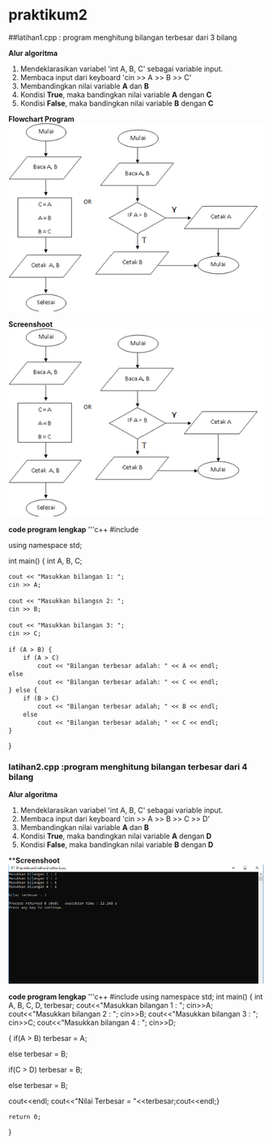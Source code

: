 # praktikum2


##latihan1.cpp : program menghitung bilangan terbesar dari 3 bilang

**Alur algoritma**
1. Mendeklarasikan variabel 'int A, B, C' sebagai variable input.
2. Membaca input dari keyboard 'cin >> A >> B >> C'
3. Membandingkan nilai variable **A** dan **B**
4. Kondisi **True**, maka bandingkan nilai variable **A** dengan **C**
5. Kondisi **False**, maka bandingkan nilai variable **B** dengan **C**

**Flowchart Program**
![Flowchart](https://raw.githubusercontent.com/mdidanraihanabdillah/praktikum2/master/flowchart%5B1%5D.png)

**Screenshoot**
![Screenshoot](https://raw.githubusercontent.com/mdidanraihanabdillah/praktikum2/master/flowchart%5B1%5D.png)

**code program lengkap**
'''c++
#include <iostream>

using namespace std;

int main() {
    int A, B, C;

    cout << "Masukkan bilangan 1: ";
    cin >> A;

    cout << "Masukkan bilangsn 2: ";
    cin >> B;

    cout << "Masukkan bilangan 3: ";
    cin >> C;

    if (A > B) {
        if (A > C)
            cout << "Bilangan terbesar adalah: " << A << endl;
    else
            cout << "Bilangan terbesar adalah: " << C << endl;
    } else {
        if (B > C)
            cout << "Bilangan terbesar adalah; " << B << endl;
        else
            cout << "Bilangan terbesar adalah; " << C << endl;
    }
}



### latihan2.cpp :program menghitung bilangan terbesar dari 4 bilang

**Alur algoritma**
1. Mendeklarasikan variabel 'int A, B, C' sebagai variable input.
2. Membaca input dari keyboard 'cin >> A >> B >> C >> D'
3. Membandingkan nilai variable **A** dan **B**
4. Kondisi **True**, maka bandingkan nilai variable **A** dengan **D**
5. Kondisi **False**, maka bandingkan nilai variable **B** dengan **D**

****Screenshoot**
![Screenshoot](https://raw.githubusercontent.com/mdidanraihanabdillah/praktikum2/master/scrensoot.png)

**code program lengkap**
'''c++
#include <iostream>
using namespace std;
int main()
{
int A, B, C, D, terbesar;
cout<<"Masukkan bilangan 1 : ";
 cin>>A;
cout<<"Masukkan bilangan 2 : ";
 cin>>B;
cout<<"Masukkan bilangan 3 : ";
 cin>>C;
cout<<"Masukkan bilangan 4 : ";
 cin>>D;

{
if(A > B)
terbesar = A;

else
terbesar = B;

if(C > D)
terbesar = B;

else
terbesar = B;

cout<<endl;
cout<<"Nilai Terbesar = "<<terbesar;cout<<endl;}

    return 0;
}

